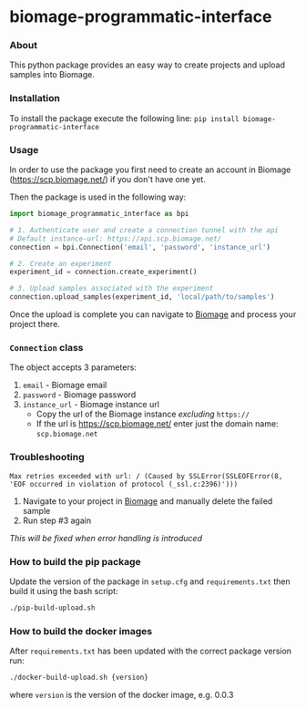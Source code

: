 # biomage-programmatic-interface

### About
This python package provides an easy way to create projects and upload samples into Biomage.

### Installation
To install the package execute the following line:
`pip install biomage-programmatic-interface`
 
### Usage
In order to use the package you first need to create an account in Biomage (https://scp.biomage.net/) if you don't have one yet.

Then the package is used in the following way:
```python
import biomage_programmatic_interface as bpi

# 1. Authenticate user and create a connection tunnel with the api
# Default instance-url: https://api.scp.biomage.net/
connection = bpi.Connection('email', 'password', 'instance_url')

# 2. Create an experiment
experiment_id = connection.create_experiment()

# 3. Upload samples associated with the experiment
connection.upload_samples(experiment_id, 'local/path/to/samples')
```
Once the upload is complete you can navigate to [Biomage](https://scp.biomage.net/) and process your project there.

### `Connection` class

The object accepts 3 parameters:
1. `email` - Biomage email
2. `password` - Biomage password
3. `instance_url` - Biomage instance url
    - Copy the url of the Biomage instance *excluding* `https://`
    - If the url is https://scp.biomage.net/ enter just the domain name: `scp.biomage.net` 

### Troubleshooting

`Max retries exceeded with url: / (Caused by SSLError(SSLEOFError(8, 'EOF occurred in violation of protocol (_ssl.c:2396)')))`
1. Navigate to your project in [Biomage](https://scp.biomage.net/) and manually delete the failed sample
2. Run step #3 again

*This will be fixed when error handling is introduced*

### How to build the pip package

Update the version of the package in `setup.cfg` and `requirements.txt` then build it using the bash script:

```bash 
./pip-build-upload.sh
```

### How to build the docker images

After `requirements.txt` has been updated with the correct package version run:
```bash
./docker-build-upload.sh {version}
```
where `version` is the version of the docker image, e.g. 0.0.3 